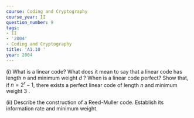 ```yaml
---
course: Coding and Cryptography
course_year: II
question_number: 9
tags:
- II
- '2004'
- Coding and Cryptography
title: 'A1.10 '
year: 2004
---
```



(i) What is a linear code? What does it mean to say that a linear code has length $n$ and minimum weight $d$ ? When is a linear code perfect? Show that, if $n=2^{r}-1$, there exists a perfect linear code of length $n$ and minimum weight 3 .

(ii) Describe the construction of a Reed-Muller code. Establish its information rate and minimum weight.